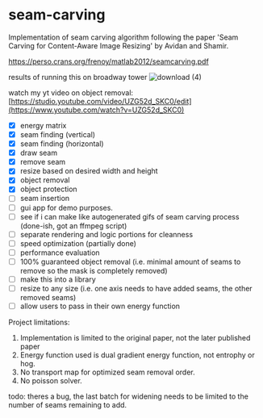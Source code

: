 # seam-carving
Implementation of seam carving algorithm following the paper 'Seam Carving for Content-Aware Image Resizing' by Avidan and Shamir.

https://perso.crans.org/frenoy/matlab2012/seamcarving.pdf

results of running this on broadway tower
![download (4)](https://github.com/user-attachments/assets/00ee6a46-7a5c-4927-b0f6-d6f9bca5d842)

watch my yt video on object removal:
[https://studio.youtube.com/video/UZG52d_SKC0/edit](https://www.youtube.com/watch?v=UZG52d_SKC0)

- [x] energy matrix
- [x] seam finding (vertical)
- [x] seam finding (horizontal)
- [x] draw seam
- [x] remove seam
- [x] resize based on desired width and height
- [x] object removal
- [x] object protection
- [ ] seam insertion
- [ ] gui app for demo purposes.
- [ ] see if i can make like autogenerated gifs of seam carving process (done-ish, got an ffmpeg script)
- [ ] separate rendering and logic portions for cleanness
- [ ] speed optimization (partially done)
- [ ] performance evaluation
- [ ] 100% guaranteed object removal (i.e. minimal amount of seams to remove so the mask is completely removed)
- [ ] make this into a library
- [ ] resize to any size (i.e. one axis needs to have added seams, the other removed seams)
- [ ] allow users to pass in their own energy function

Project limitations:
1. Implementation is limited to the original paper, not the later published paper
2. Energy function used is dual gradient energy function, not entrophy or hog.
3. No transport map for optimized seam removal order.
4. No poisson solver.

todo: theres a bug, the last batch for widening needs to be limited to the number of seams remaining to add.